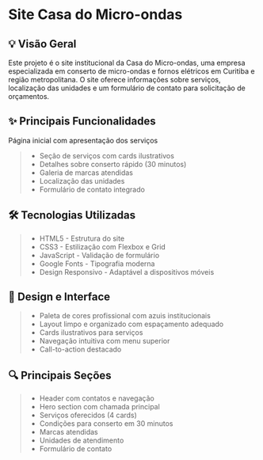 # Site Casa do Micro-ondas

## 💡 Visão Geral

Este projeto é o site institucional da Casa do Micro-ondas, uma empresa especializada em conserto de micro-ondas e fornos elétricos em Curitiba e região metropolitana. O site oferece informações sobre serviços, localização das unidades e um formulário de contato para solicitação de orçamentos.

## ✨ Principais Funcionalidades
Página inicial com apresentação dos serviços

>- Seção de serviços com cards ilustrativos
>- Detalhes sobre conserto rápido (30 minutos)
>- Galeria de marcas atendidas
>- Localização das unidades
>- Formulário de contato integrado

## 🛠️ Tecnologias Utilizadas

>- HTML5 - Estrutura do site
>- CSS3 - Estilização com Flexbox e Grid
>- JavaScript - Validação de formulário
>- Google Fonts - Tipografia moderna
>- Design Responsivo - Adaptável a dispositivos móveis

## 🎨 Design e Interface

>- Paleta de cores profissional com azuis institucionais
>- Layout limpo e organizado com espaçamento adequado
>- Cards ilustrativos para serviços
>- Navegação intuitiva com menu superior
>- Call-to-action destacado

## 🔍 Principais Seções

>- Header com contatos e navegação
>- Hero section com chamada principal
>- Serviços oferecidos (4 cards)
>- Condições para conserto em 30 minutos
>- Marcas atendidas
>- Unidades de atendimento
>- Formulário de contato
